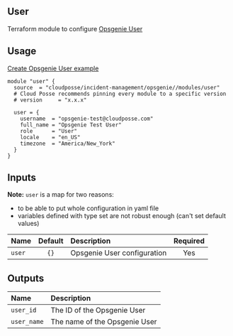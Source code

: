 ## User

Terraform module to configure [Opsgenie User](https://registry.terraform.io/providers/opsgenie/opsgenie/latest/docs/resources/user)


## Usage

[Create Opsgenie User example](../../examples/user)

```hcl
module "user" {
  source  = "cloudposse/incident-management/opsgenie//modules/user"
  # Cloud Posse recommends pinning every module to a specific version
  # version     = "x.x.x"

  user = {
    username  = "opsgenie-test@cloudposse.com"
    full_name = "Opsgenie Test User"
    role      = "User"
    locale    = "en_US"
    timezone  = "America/New_York"
  }
}
```

## Inputs

**Note:** `user` is a map for two reasons: 
- to be able to put whole configuration in yaml file
- variables defined with type set are not robust enough (can't set default values)

|  Name                          |  Default                          |  Description                                                                                                                    | Required |
|:-------------------------------|:---------------------------------:|:--------------------------------------------------------------------------------------------------------------------------------|:--------:|
| `user`                         | `{}`                              | Opsgenie User configuration                                                                              | Yes      |


## Outputs

| Name                        | Description                              |
|:----------------------------|:-----------------------------------------|
| `user_id`                   | The ID of the Opsgenie User              |
| `user_name`                 | The name of the Opsgenie User            |
